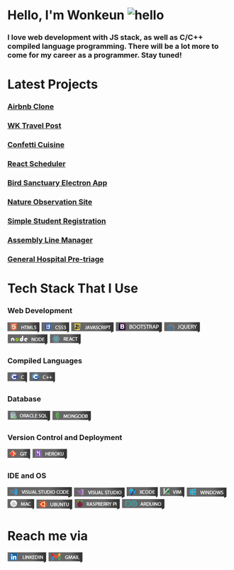 <style>
    img[alt=hello]{width:32px;}
</style>

# Hello, I'm Wonkeun ![hello](https://github.githubassets.com/images/icons/emoji/unicode/1f44b.png?v8)

### I love web development with JS stack, as well as C/C++ compiled language programming. There will be a lot more to come for my career as a programmer. Stay tuned!

# Latest Projects

### [Airbnb Clone](https://github.com/Genne23v/Airbnb_clone)

### [WK Travel Post](https://github.com/Genne23v/WK-Travel-Post)

### [Confetti Cuisine](https://github.com/Genne23v/Confetti-Cuisine)

### [React Scheduler](https://github.com/Genne23v/react-scheduler)

### [Bird Sanctuary Electron App](https://github.com/Genne23v/bird-sanctuary)

### [Nature Observation Site]()

### [Simple Student Registration]()

### [Assembly Line Manager](https://github.com/Genne23v/Assembly-Line-Manager)

### [General Hospital Pre-triage](https://github.com/Genne23v/General-hospital-pre-triage)

# Tech Stack That I Use

### Web Development

![html5](./badges/html5.png)
![css3](./badges/css3.png)
![javascript](./badges/javascript.png)
![bootstrap](./badges/bootstrap.png)
![jquery](./badges/jquery.png)
![node](./badges/node.png)
![react](./badges/react.png)

### Compiled Languages

![c](./badges/c.png)
![c++](./badges/c++.png)

<!-- ![opencv](https://img.shields.io/badge/OpenCV-27338e?style=for-the-badge&logo=OpenCV&logoColor=white) -->

### Database

![oracle sql](./badges/oracle_sql.png)
![mongodb](./badges/mongodb.png)

### Version Control and Deployment

![git](./badges/git.png)
![heroku](./badges/heroku.png)

### IDE and OS

![visual studio code](./badges/vs_code.png)
![visual studio](./badges/visual_studio.png)
![xcode](./badges/xcode.png)
![vim](./badges/vim.png)
![windows](./badges/windows.png)
![mac](./badges/mac.png)
![ubuntu](./badges/ubuntu.png)
![raspberry pi](./badges/rpi.png)
![arduino](./badges/arduino.png)

# Reach me via

<a href="https://www.linkedin.com/in/wonkeun-no-09840520/">![linkedin](./badges/linkedin.png)</a>
<a href="mailto:zakk23v@gmail.com">![gmail](./badges/gmail.png)</a>

<!-- ![github](./badges/github.png) -->
